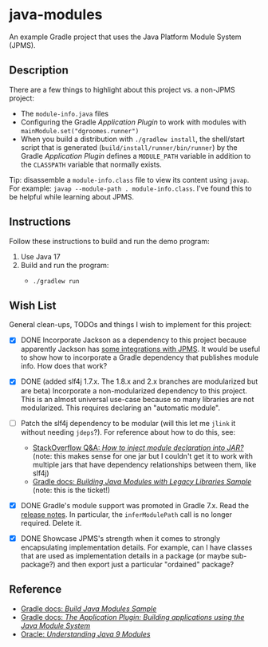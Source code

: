 # java-modules

An example Gradle project that uses the Java Platform Module System (JPMS). 


## Description

There are a few things to highlight about this project vs. a non-JPMS project:

* The `module-info.java` files
* Configuring the Gradle *Application Plugin* to work with modules with `mainModule.set("dgroomes.runner")`
* When you build a distribution with `./gradlew install`, the shell/start script that is generated (`build/install/runner/bin/runner`)
  by the Gradle *Application Plugin* defines a `MODULE_PATH` variable in addition to the `CLASSPATH` variable that normally
  exists.

Tip: disassemble a `module-info.class` file to view its content using `javap`. For example: `javap --module-path . module-info.class`.
I've found this to be helpful while learning about JPMS.


## Instructions

Follow these instructions to build and run the demo program:

1. Use Java 17
2. Build and run the program:
   * ```shell
     ./gradlew run
     ```


## Wish List

General clean-ups, TODOs and things I wish to implement for this project:

* [x] DONE Incorporate Jackson as a dependency to this project because apparently Jackson has [some integrations with JPMS](https://github.com/FasterXML/jackson-databind/blob/a2c8c652a0fc01f95f819b65a159a9449af6c0d2/src/moditect/module-info.java#L2).
  It would be useful to show how to incorporate a Gradle dependency that publishes module info. How does that work?
* [x] DONE (added slf4j 1.7.x. The 1.8.x and 2.x branches are modularized but are beta) Incorporate a non-modularized
  dependency to this project. This is an almost universal use-case because so many libraries are not modularized. This
  requires declaring an "automatic module".
* [ ] Patch the slf4j dependency to be modular (will this let me `jlink` it without needing `jdeps`?). For reference about how to do this, see:
    * [StackOverflow Q&A: *How to inject module declaration into JAR?*](https://stackoverflow.com/q/47222226) (note: this
      makes sense for one jar but I couldn't get it to work with multiple jars that have dependency relationships between them, like slf4j)
    * [Gradle docs: *Building Java Modules with Legacy Libraries Sample*](https://docs.gradle.org/current/samples/sample_java_modules_with_transform.html) (note: this is the ticket!)
* [x] DONE Gradle's module support was promoted in Gradle 7.x. Read the [release notes](https://docs.gradle.org/7.0.2/release-notes.html).
  In particular, the `inferModulePath` call is no longer required. Delete it.
* [x] DONE Showcase JPMS's strength when it comes to strongly encapsulating implementation details. For example, can I have
  classes that are used as implementation details in a package (or maybe sub-package?) and then export just a particular
  "ordained" package?


## Reference

* [Gradle docs: *Build Java Modules Sample*](https://docs.gradle.org/current/samples/sample_java_modules_multi_project.html)
* [Gradle docs: *The Application Plugin: Building applications using the Java Module System*](https://docs.gradle.org/current/userguide/application_plugin.html#sec:application_modular)
* [Oracle: *Understanding Java 9 Modules*](https://www.oracle.com/corporate/features/understanding-java-9-modules.html)
